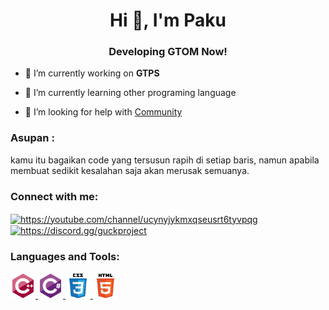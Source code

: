 <h1 align="center">Hi 👋, I'm Paku</h1>
<h3 align="center">Developing GTOM Now!</h3>

- 🔭 I’m currently working on **GTPS**

- 🌱 I’m currently learning other programing language

- 🤝 I’m looking for help with [Community](https://discord.gg/guckproject)

<H3 align="left">Asupan :</h3>
kamu itu bagaikan code yang tersusun rapih di setiap baris, namun apabila membuat sedikit kesalahan saja akan merusak semuanya.
<h3 align="left">Connect with me:</h3>
<p align="left">
<a href="https://www.youtube.com/c/https://youtube.com/channel/ucynyjykmxqseusrt6tyvpqg" target="blank"><img align="center" src="https://raw.githubusercontent.com/rahuldkjain/github-profile-readme-generator/master/src/images/icons/Social/youtube.svg" alt="https://youtube.com/channel/ucynyjykmxqseusrt6tyvpqg" height="30" width="40" /></a>
<a href="https://discord.gg/https://discord.gg/guckproject" target="blank"><img align="center" src="https://raw.githubusercontent.com/rahuldkjain/github-profile-readme-generator/master/src/images/icons/Social/discord.svg" alt="https://discord.gg/guckproject" height="30" width="40" /></a>
</p>

<h3 align="left">Languages and Tools:</h3>
<p align="left"> <a href="https://www.w3schools.com/cpp/" target="_blank" rel="noreferrer"> <img src="https://raw.githubusercontent.com/devicons/devicon/master/icons/cplusplus/cplusplus-original.svg" alt="cplusplus" width="40" height="40"/> </a> <a href="https://www.w3schools.com/cs/" target="_blank" rel="noreferrer"> <img src="https://raw.githubusercontent.com/devicons/devicon/master/icons/csharp/csharp-original.svg" alt="csharp" width="40" height="40"/> </a> <a href="https://www.w3schools.com/css/" target="_blank" rel="noreferrer"> <img src="https://raw.githubusercontent.com/devicons/devicon/master/icons/css3/css3-original-wordmark.svg" alt="css3" width="40" height="40"/> </a> <a href="https://www.w3.org/html/" target="_blank" rel="noreferrer"> <img src="https://raw.githubusercontent.com/devicons/devicon/master/icons/html5/html5-original-wordmark.svg" alt="html5" width="40" height="40"/> </a> </p>
